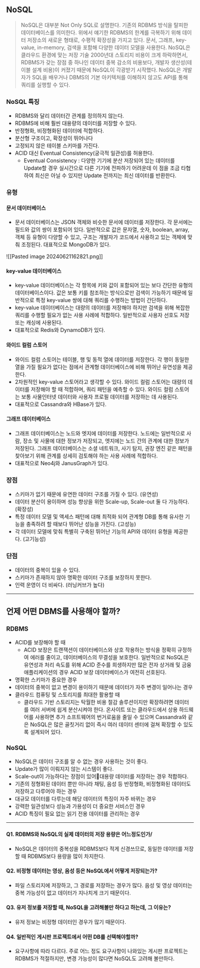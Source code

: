 ## NoSQL

> NoSQL은 대부분 Not Only SQL로 설명한다. 기존의 RDBMS 방식을 탈피한 데이터베이스를 의미한다.
> 위에서 얘기한 RDBMS의 한계를 극복하기 위해 데이터 저장소의 새로운 형태로, 수평적 확장성을 가지고 있다.
> 문서, 그래프, key-value, in-memory, 검색을 포함해 다양한 데이터 모델을 사용한다. NoSQL은 클라우드 환경에 맞는 저장 기술 2000년대 스토리지 비용이 크게 하락하면서, RDBMS가 갖는 장점 중 하나인 데이터 중복 감소의 비용보다, 개발자 생산성(테이블 설계 비용)이 커졌기 때문에 NoSQL이 각광받기 시작했다.
> NoSQL은 개발자가 SQL을 배우거나 DBMS의 기본 아키텍처를 이해하지 않고도 API를 통해 쿼리를 실행할 수 있다.

### NoSQL 특징

- RDBMS와 달리 데이터간 관계를 정의하지 않는다.
- RDBMS에 비해 훨씬 대용량의 데이터를 저장할 수 있다.
- 반정형화, 비정형화된 데이터에 적합하다.
- 분산형 구조이고, 확장성이 뛰어나다
- 고정되지 않은 테이블 스키마를 가진다.
- ACID 대신 Eventual Consistency(궁극적 일관성)를 허용한다.
	- Eventual Consistency : 다양한 기기에 분산 저장되어 있는 데이터를 Update할 경우 실시간으로 다른 기기에 전파하기 어려운데 이 점을 조금 타협하여 최신은 아닐 수 있지만 Update 전까지는 최신 데이터를 반환한다.

### 유형

#### 문서 데이터베이스

- 문서 데이터베이스는 JSON 객체와 비슷한 문서에 데이터를 저장한다. 각 문서에는 필드와 값의 쌍이 포함되어 있다. 일반적으로 값은 문자열, 숫자, boolean, array, 객체 등 유형이 다양할 수 있고, 구조는 개발자가 코드에서 사용하고 있는 객체에 맞춰 조정된다. 대표적으로 MongoDB가 있다.

![[Pasted image 20240621162821.png]]

#### key-value 데이터베이스

- key-value 데이터베이스는 각 항목에 키와 값이 포함되어 있는 보다 간단한 유형의 데이터베이스이다. 값은 보통 키를 참조하는 방식으로만 검색이 가능하기 때문에 일반적으로 특정 key-value 쌍에 대해 쿼리를 수행하는 방법이 간단하다.
- key-value 데이터베이스는 대량의 데이터를 저장해야 하지만 검색을 위해 복잡한 쿼리를 수행할 필요가 없는 사용 사례에 적합하다. 일반적으로 사용자 선호도 저장 또는 캐싱에 사용된다.
- 대표적으로 Redis와 DynamoDB가 있다.

#### 와이드 컬럼 스토어

- 와이드 컬럼 스토어는 테이블, 행 및 동적 열에 데이터를 저장한다. 각 행이 동일한 열을 가질 필요가 없다는 점에서 관계형 데이터베이스에 비해 뛰어난 유연성을 제공한다.
- 2차원적인 key-value 스토어라고 생각할 수 있다. 와이드 컬럼 스토어는 대량의 데이터를 저장해야 할 때 적합하며, 쿼리 패턴을 예측할 수 있다. 와이드 컬럼 스토어는 보통 사물인터넷 데이터와 사용자 프로필 데이터를 저장하는 데 사용된다.
- 대표적으로 Cassandra와 HBase가 있다.

#### 그래프 데이터베이스

- 그래프 데이터베이스는 노드와 엣지에 데이터를 저장한다. 노드에는 일반적으로 사람, 장소 및 사물에 대한 정보가 저장되고, 엣지에는 노드 간의 관계에 대한 정보가 저장된다. 그래프 데이터베이스는 소셜 네트워크, 사기 탐지, 권장 엔진 같은 패턴을 찾아보기 위해 관계를 상세히 검토해야 하는 사용 사례에 적합하다.
- 대표적으로 Neo4j와 JanusGraph가 있다.


### 장점

- 스키마가 없기 때문에 유연한 데이터 구조를 가질 수 있다. (유연성)
- 데이터 분산이 용이하며 성능 향상을 위한 Scale-up, Scale-out 둘 다 가능하다. (확장성)
- 특정 데이터 모델 및 액세스 패턴에 대해 최적화 되어 관계형 DB를 통해 유사한 기능을 충족하려 할 때보다 뛰어난 성능을 가진다. (고성능)
- 각 데이터 모델에 맞춰 특별히 구축된 뛰어난 기능의 API와 데이터 유형을 제공한다. (고기능성)

### 단점

- 데이터의 중복이 있을 수 있다.
- 스키마가 존재하지 않아 명확한 데이터 구조를 보장하지 못한다.
- 인력 운영이 더 비싸다. (러닝커브가 높다)

---
## 언제 어떤 DBMS를 사용해야 할까?

### RDBMS

- ACID를 보장해야 할 때
	- ACID 보장은 트랜잭션이 데이터베이스와 상호 작용하는 방식을 정확히 규정하여 에러를 줄이고, 데이터베이스의 무결성을 보호한다. 일반적으로 NoSQL은 유연성과 처리 속도를 위해 ACID 준수를 희생하지만 많은 전자 상거래 및 금융 애플리케이션의 경우 ACID 보장 데이터베이스가 여전히 선호된다.
- 명확한 스키마가 중요한 경우
- 데이터의 중복이 없고 변경이 용이하기 때문에 데이터가 자주 변경이 일어나는 경우
- 클라우드 컴퓨팅 및 스토리지를 최대한 활용할 때
	- 클라우드 기반 스토리지는 탁월한 비용 절감 솔루션이지만 확장하려면 데이터를 여러 서버에 쉽게 분산시켜야 한다. 온사이트 또는 클라우드에서 상용 하드웨어를 사용하면 추가 소프트웨어의 번거로움을 줄일 수 있으며 Cassandra와 같은 NoSQL은 많은 골칫거리 없이 즉시 여러 데이터 센터에 걸쳐 확장할 수 있도록 설계되어 있다.

### NoSQL

- NoSQL은 데이터 구조를 알 수 없는 경우 사용하는 것이 좋다.
- Update가 많이 이뤄지지 않는 시스템이 좋다.
- Scale-out이 가능하다는 장점이 있어대용량 데이터를 저장하는 경우 적합하다.
- 기존의 정형화된 데이터 뿐만 아니라 채팅, 음성 등 반정형화, 비정형화된 데이터도 저장하고 다루어야 하는 경우
- 대규모 데이터를 다루는데 해당 데이터의 특징이 자주 바뀌는 경우
- 강력한 일관성보다 성능과 가용성이 더 중요한 서비스인 경우
- ACID 특징이 필요 없는 읽기 전용 데이터를 관리하는 경우

---

#### Q1. RDBMS와 NoSQL의 실제 데이터의 저장 용량은 어느정도인가/

- NoSQL은 데이터의 중복성을 RDBMS보다 적게 신경쓰므로, 동일한 데이터를 저장할 때 RDBMS보다 용량을 많이 차지한다.

#### Q2. 비정형 데이터는 영상, 음성 등은 NoSQL에서 어떻게 저장되는가?

- 파일 스토리지에 저장하고, 그 경로를 저장하는 경우가 많다. 음성 및 영상 데이터는 중복 가능성이 없고 데이터가 지나치게 크기 때문이다.

#### Q3. 유저 정보를 저장할 때, NoSQL을 고려해볼만 하다고 하는데, 그 이유는?

- 유저 정보는 비정형 데이터인 경우가 많기 때문이다.

#### Q4. 일반적인 게시판 프로젝트에서 어떤 DB를 선택해야할까?

- 요구사항에 따라 다르다. 주로 어느 정도 요구사항이 나와있는 게시판 프로젝트는 RDBMS가 적절하지만, 변경 가능성이 많다면 NoSQL도 고려해 볼만하다.
